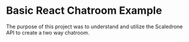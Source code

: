 # Basic React Chatroom Example 

The purpose of this project was to understand and utilize the Scaledrone API to create a two way chatroom.